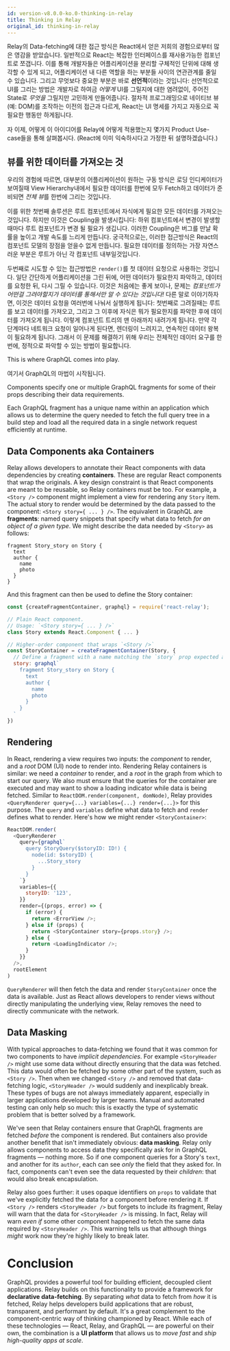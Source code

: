 ```yaml
---
id: version-v8.0.0-ko.0-thinking-in-relay
title: Thinking in Relay
original_id: thinking-in-relay
---
```


Relay의 Data-fetching에 대한 접근 방식은 React에서 얻은 저희의 경험으로부터 많은 영감을 받았습니다. 일반적으로 React는 복잡한 인터페이스를 재사용가능한 컴포넌트로 쪼갭니다. 이를 통해 개발자들은 어플리케이션을 분리할 구체적인 단위에 대해 생각할 수 있게 되고, 어플리케이션 내 다른 역할을 하는 부분들 사이의 연관관계를 줄일 수 있습니다. 그리고 무엇보다 중요한 부분은 바로 **선언적**이라는 것입니다: 선언적으로 UI를 그리는 방법은 개발자로 하여금 *어떻게* UI를 그릴지에 대한 염려없이, 주어진 State로 *무엇을* 그릴지만 고민하게 만들어줍니다. 절차적 프로그래밍으로 네이티브 뷰(예: DOM)를 조작하는 이전의 접근과 다르게, React는 UI 명세를 가지고 자동으로 꼭 필요한 행동만 하게됩니다.

자 이제, 어떻게 이 아이디어를 Relay에 어떻게 적용했는지 몇가지 Product Use-case들을 통해 살펴봅시다. (React에 이미 익숙하시다고 가정한 뒤 설명하겠습니다.)

## 뷰를 위한 데이터를 가져오는 것

우리의 경험에 따르면, 대부분의 어플리케이션이 원하는 구동 방식은 로딩 인디케이터가 보여질때 View Hierarchy내에서 필요한 데이터를 한번에 모두 Fetch하고 데이터가 준비되면 *전체 뷰*를 한번에 그리는 것입니다. 

이를 위한 첫번째 솔루션은 루트 컴포넌트에서 자식에게 필요한 모든 데이터를 가져오는 것입니다. 하지만 이것은 Coupling을 발생시킵니다: 하위 컴포넌트에서 변경이 발생할때마다 루트 컴포넌트가 변경 될 필요가 생깁니다. 이러한 Coupling은 버그를 만날 확률을 높이고 개발 속도를 느리게 만듭니다. 궁극적으로는, 이러한 접근방식은 React의 컴포넌트 모델의 장점을 얻을수 없게 만듭니다. 필요한 데이터를 정의하는 가장 자연스러운 부분은 루트가 아닌 각 컴포넌트 내부일것입니다.

두번째로 시도할 수 있는 접근방법은 `render()`를 첫 데이터 요청으로 사용하는 것입니다. 일단 간단하게 어플리케이션을 그린 뒤에, 어떤 데이터가 필요한지 파악하고, 데이터를 요청한 뒤, 다시 그릴 수 있습니다. 이것은 처음에는 좋게 보이나, 문제는 *컴포넌트가 어떤걸 그려야할지가 데이터를 통해서만 알 수 있다는 것입니다!* 다른 말로 이야기하자면, 이것은 데이터 요청을 여러번에 나눠서 실행하게 됩니다: 첫번째로 그려질때는 루트를 보고 데이터를 가져오고, 그리고 그 이후에 자식은 뭐가 필요한지를 파악한 후에 데이터를 가져오게 됩니다. 이렇게 컴포넌트 트리의 맨 아래까지 내려가게 됩니다. 만약 각 단계마다 네트워크 요청이 일어나게 된다면, 렌더링이 느려지고, 연속적인 데이터 왕복이 필요하게 됩니다. 그래서 이 문제를 해결하기 위해 우리는 전체적인 데이터 요구를 한번에, 정적으로 파악할 수 있는 방법이 필요합니다.

This is where GraphQL comes into play.

여기서 GraphQL의 마법이 시작됩니다.

Components specify one or multiple GraphQL fragments for some of their props describing their data requirements.

Each GraphQL fragment has a unique name within an application which allows us to determine the query needed to fetch the full query tree in a build step and load all the required data in a single network request efficiently at runtime.

## Data Components aka Containers

Relay allows developers to annotate their React components with data dependencies by creating **containers**. These are regular React components that wrap the originals. A key design constraint is that React components are meant to be reusable, so Relay containers must be too. For example, a `<Story />` component might implement a view for rendering any `Story` item. The actual story to render would be determined by the data passed to the component: `<Story story={ ... } />`. The equivalent in GraphQL are **fragments**: named query snippets that specify what data to fetch *for an object of a given type*. We might describe the data needed by `<Story>` as follows:

```
fragment Story_story on Story {
  text
  author {
    name
    photo
  }
}
```

And this fragment can then be used to define the Story container:

```javascript
const {createFragmentContainer, graphql} = require('react-relay');

// Plain React component.
// Usage: `<Story story={ ... } />`
class Story extends React.Component { ... }

// Higher-order component that wraps `<Story />`
const StoryContainer = createFragmentContainer(Story, {
  // Define a fragment with a name matching the `story` prop expected above
  story: graphql`
    fragment Story_story on Story {
      text
      author {
        name
        photo
      }
    }
  `
})
```

## Rendering

In React, rendering a view requires two inputs: the *component* to render, and a *root* DOM (UI) node to render into. Rendering Relay containers is similar: we need a *container* to render, and a *root* in the graph from which to start our query. We also must ensure that the queries for the container are executed and may want to show a loading indicator while data is being fetched. Similar to `ReactDOM.render(component, domNode)`, Relay provides `<QueryRenderer query={...} variables={...} render={...}>` for this purpose. The `query` and `variables` define what data to fetch and `render` defines what to render. Here's how we might render `<StoryContainer>`:

```javascript
ReactDOM.render(
  <QueryRenderer
    query={graphql`
      query StoryQuery($storyID: ID!) {
        node(id: $storyID) {
          ...Story_story
        }
      }
    `}
    variables={{
      storyID: '123',
    }}
    render={(props, error) => {
      if (error) {
        return <ErrorView />;
      } else if (props) {
        return <StoryContainer story={props.story} />;
      } else {
        return <LoadingIndicator />;
      }
    }}
  />,
  rootElement
)
```

`QueryRenderer` will then fetch the data and render `StoryContainer` once the data is available. Just as React allows developers to render views without directly manipulating the underlying view, Relay removes the need to directly communicate with the network.

## Data Masking

With typical approaches to data-fetching we found that it was common for two components to have *implicit dependencies*. For example `<StoryHeader />` might use some data without directly ensuring that the data was fetched. This data would often be fetched by some other part of the system, such as `<Story />`. Then when we changed `<Story />` and removed that data-fetching logic, `<StoryHeader />` would suddenly and inexplicably break. These types of bugs are not always immediately apparent, especially in larger applications developed by larger teams. Manual and automated testing can only help so much: this is exactly the type of systematic problem that is better solved by a framework.

We've seen that Relay containers ensure that GraphQL fragments are fetched *before* the component is rendered. But containers also provide another benefit that isn't immediately obvious: **data masking**. Relay only allows components to access data they specifically ask for in GraphQL fragments &mdash; nothing more. So if one component queries for a Story's `text`, and another for its `author`, each can see *only* the field that they asked for. In fact, components can't even see the data requested by their *children*: that would also break encapsulation.

Relay also goes further: it uses opaque identifiers on `props` to validate that we've explicitly fetched the data for a component before rendering it. If `<Story />` renders `<StoryHeader />` but forgets to include its fragment, Relay will warn that the data for `<StoryHeader />` is missing. In fact, Relay will warn *even if* some other component happened to fetch the same data required by `<StoryHeader />`. This warning tells us that although things *might* work now they're highly likely to break later.

# Conclusion

GraphQL provides a powerful tool for building efficient, decoupled client applications. Relay builds on this functionality to provide a framework for **declarative data-fetching**. By separating *what* data to fetch from *how* it is fetched, Relay helps developers build applications that are robust, transparent, and performant by default. It's a great complement to the component-centric way of thinking championed by React. While each of these technologies &mdash; React, Relay, and GraphQL &mdash; are powerful on their own, the combination is a **UI platform** that allows us to *move fast* and *ship high-quality apps at scale*.
